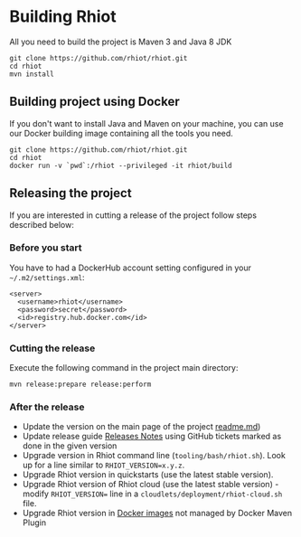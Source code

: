 # Building Rhiot

All you need to build the project is Maven 3 and Java 8 JDK

    git clone https://github.com/rhiot/rhiot.git
    cd rhiot
    mvn install

## Building project using Docker

If you don't want to install Java and Maven on your machine, you can use our Docker building image containing all the
tools you need.

    git clone https://github.com/rhiot/rhiot.git
    cd rhiot
    docker run -v `pwd`:/rhiot --privileged -it rhiot/build

## Releasing the project

If you are interested in cutting a release of the project follow steps described below:

### Before you start

You have to had a DockerHub account setting configured in your `~/.m2/settings.xml`:
    
    <server>
      <username>rhiot</username>
      <password>secret</password>
      <id>registry.hub.docker.com</id>
    </server>

### Cutting the release

Execute the following command in the project main directory:

    mvn release:prepare release:perform

### After the release

* Update the version on the main page of the project [readme.md](https://github.com/rhiot/rhiot/blob/master/readme.md))
* Update release guide [Releases Notes](../releases_notes/index.md) using GitHub tickets marked as done in the given version
* Upgrade version in Rhiot command line (`tooling/bash/rhiot.sh`). Look up for a line similar to `RHIOT_VERSION=x.y.z`.
* Upgrade Rhiot version in quickstarts (use the latest stable version).
* Upgrade Rhiot version of Rhiot cloud (use the latest stable version) - modify `RHIOT_VERSION=` line in a `cloudlets/deployment/rhiot-cloud.sh` file.
* Upgrade Rhiot version in [Docker images](https://github.com/rhiot/rhiot/tree/master/dockerfiles) not managed by Docker Maven Plugin